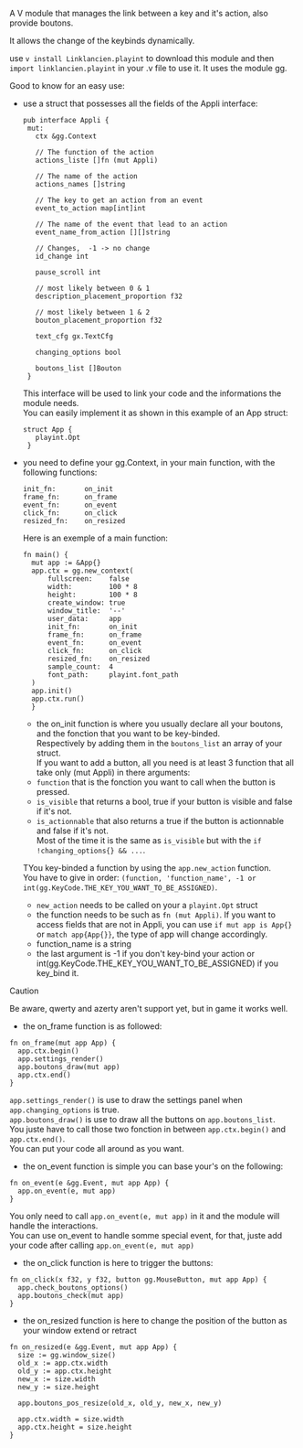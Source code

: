 A V module that manages the link between a key and it's action, also provide boutons.

It allows the change of the keybinds dynamically.

use ```v install Linklancien.playint``` to download this module and then ```import linklancien.playint``` in your .v file to use it.
It uses the module gg.

Good to know for an easy use:
- use a struct that possesses all the fields of the Appli interface:
   ```
   pub interface Appli {
    mut:
      ctx &gg.Context

      // The function of the action
      actions_liste []fn (mut Appli)

      // The name of the action
      actions_names []string

      // The key to get an action from an event
      event_to_action map[int]int

      // The name of the event that lead to an action
      event_name_from_action [][]string

      // Changes,  -1 -> no change
      id_change int

      pause_scroll int

      // most likely between 0 & 1
      description_placement_proportion f32

      // most likely between 1 & 2
      bouton_placement_proportion f32

      text_cfg gx.TextCfg

      changing_options bool

      boutons_list []Bouton
    }
   ```
  This interface will be used to link your code and the informations the module needs.  
  You can easily implement it as shown in this example of an App struct:
   ```
   struct App {
      playint.Opt
    }
   ```
- you need to define your gg.Context, in your main function, with the following functions:
  ```
  init_fn:       on_init
  frame_fn:      on_frame
  event_fn:      on_event
  click_fn:      on_click
  resized_fn:    on_resized
  ```
  Here is an exemple of a main function:
  ```
  fn main() {
	mut app := &App{}
	app.ctx = gg.new_context(
		fullscreen:    false
		width:         100 * 8
		height:        100 * 8
		create_window: true
		window_title:  '--'
		user_data:     app
		init_fn:       on_init
		frame_fn:      on_frame
		event_fn:      on_event
		click_fn:      on_click
		resized_fn:    on_resized
		sample_count:  4
		font_path:     playint.font_path
	)
	app.init()
	app.ctx.run()
	}
  ```
  - the on_init function is where you usually declare all your boutons, and the fonction that you want to be key-binded.  
    Respectively by adding them in the ``boutons_list`` an array of your struct.  
    If you want to add a button, all you need is at least 3 function that all take only (mut Appli) in there arguments:  
   - ``function`` that is the fonction you want to call when the button is pressed.  
   - ``is_visible`` that returns a bool, true if your button is visible and false if it's not.  
   - ``is_actionnable`` that also returns a true if the button is actionnable and false if it's not.  
    Most of the time it is the same as ``is_visible`` but with the ``if !changing_options{} && ...``.  

    TYou key-binded a function by using the ``app.new_action`` function.  
    You have to give in order: ``(function, 'function_name', -1 or int(gg.KeyCode.THE_KEY_YOU_WANT_TO_BE_ASSIGNED)``.
    - ``new_action`` needs to be called on your a ``playint.Opt`` struct
    - the function needs to be such as ``fn (mut Appli)``. 
    If you want to access fields that are not in Appli, you can use ``if mut app is App{}`` or ``match app{App{}}``, the type of app will change accordingly.  
    - function_name is a string  
    - the last argument is -1 if you don't key-bind your action or int(gg.KeyCode.THE_KEY_YOU_WANT_TO_BE_ASSIGNED) if you key_bind it.    
> [!CAUTION]
> Be aware, qwerty and azerty aren't support yet, but in game it works well.
  - the on_frame function is as followed:
  ```
  fn on_frame(mut app App) {
	app.ctx.begin()
	app.settings_render()
	app.boutons_draw(mut app)
	app.ctx.end()
  }
  ```
  ``app.settings_render()`` is use to draw the settings panel when ``app.changing_options`` is true.  
  ``app.boutons_draw()`` is use to draw all the buttons on ``app.boutons_list``.  
  You juste have to call those two fonction in between ``app.ctx.begin()`` and ``app.ctx.end()``.  
  You can put your code all around as you want.  
  - the on_event function is simple you can base your's on the following:
  ```
  fn on_event(e &gg.Event, mut app App) {
	app.on_event(e, mut app)
  }
  ```
  You only need to call ``app.on_event(e, mut app)`` in it and the module will handle the interactions.  
  You can use on_event to handle somme special event, for that, juste add your code after calling  ``app.on_event(e, mut app)``
  - the on_click function is here to trigger the buttons:
  ```
  fn on_click(x f32, y f32, button gg.MouseButton, mut app App) {
	app.check_boutons_options()
	app.boutons_check(mut app)
  }
  ```
  - the on_resized function is here to change the position of the button as your window extend or retract
  ```
  fn on_resized(e &gg.Event, mut app App) {
	size := gg.window_size()
	old_x := app.ctx.width
	old_y := app.ctx.height
	new_x := size.width
	new_y := size.height

	app.boutons_pos_resize(old_x, old_y, new_x, new_y)

	app.ctx.width = size.width
	app.ctx.height = size.height
  }
  ```
